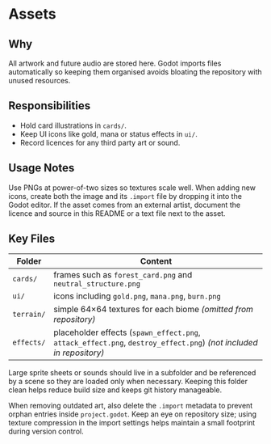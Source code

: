 # Assets

## Why
All artwork and future audio are stored here. Godot imports files automatically so keeping them organised avoids bloating the repository with unused resources.

## Responsibilities
- Hold card illustrations in `cards/`.
- Keep UI icons like gold, mana or status effects in `ui/`.
- Record licences for any third party art or sound.

## Usage Notes
Use PNGs at power-of-two sizes so textures scale well. When adding new icons, create both the image and its `.import` file by dropping it into the Godot editor. If the asset comes from an external artist, document the licence and source in this README or a text file next to the asset.

## Key Files
| Folder | Content |
|-------|---------|
| `cards/` | frames such as `forest_card.png` and `neutral_structure.png` |
| `ui/` | icons including `gold.png`, `mana.png`, `burn.png` |
| `terrain/` | simple 64×64 textures for each biome *(omitted from repository)* |
| `effects/` | placeholder effects (`spawn_effect.png`, `attack_effect.png`, `destroy_effect.png`) *(not included in repository)* |


Large sprite sheets or sounds should live in a subfolder and be referenced by a scene so they are loaded only when necessary. Keeping this folder clean helps reduce build size and keeps git history manageable.

When removing outdated art, also delete the `.import` metadata to prevent orphan entries inside `project.godot`. Keep an eye on repository size; using texture compression in the import settings helps maintain a small footprint during version control.

